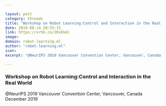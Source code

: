 ```yaml
---

layout: post
category: threads
title: "Workshop on Robot Learning:Control and Interaction in the Real World"
date: 2019-08-14 20:55:31
link: https://vrhk.co/2KxEkdc
image: 
domain: robot-learning.ml
author: "robot-learning.ml"
icon: 
excerpt: "@NeurIPS 2019 Vancouver Convention Center, Vancouver, Canada December 2019"

---
```


### Workshop on Robot Learning:Control and Interaction in the Real World

@NeurIPS 2019 Vancouver Convention Center, Vancouver, Canada December 2019